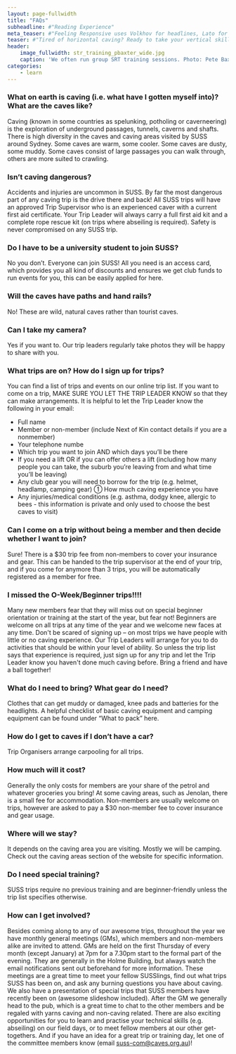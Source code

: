 ```yaml
---
layout: page-fullwidth
title: "FAQs"
subheadline: #"Reading Experience"
meta_teaser: #"Feeling Responsive uses Volkhov for headlines, Lato for everything else and if you are in need to show some code, it will be in Lucida Console."
teaser: #"Tired of horizontal caving? Ready to take your vertical skills to the next level."
header:
    image_fullwidth: str_training_pbaxter_wide.jpg
    caption: 'We often run group SRT training sessions. Photo: Pete Baxter'
categories:
    - learn
---
```


### What on earth is caving (i.e. what have I gotten myself into)? What are the caves like?

Caving (known in some countries as spelunking, potholing or caverneering) is the exploration of underground passages, tunnels, caverns and shafts. There is high diversity in the caves and caving areas visited by SUSS around Sydney. Some caves are warm, some cooler. Some caves are dusty, some muddy. Some caves consist of large passages you can walk through, others are more suited to crawling.

### Isn’t caving dangerous?

Accidents and injuries are uncommon in SUSS. By far the most dangerous part of any caving trip is the drive there and back! All SUSS trips will have an approved Trip Supervisor who is an experienced caver with a current first aid certificate. Your Trip Leader will always carry a full first aid kit and a complete rope rescue kit (on trips where abseiling is required). Safety is never compromised on any SUSS trip.

### Do I have to be a university student to join SUSS?

No you don’t. Everyone can join SUSS! All you need is an access card, which provides you all kind of discounts and ensures we get club funds to run events for you, this can be easily applied for here.

### Will the caves have paths and hand rails?

No! These are wild, natural caves rather than tourist caves.

### Can I take my camera?

Yes if you want to. Our trip leaders regularly take photos they will be happy to share with you.

### What trips are on? How do I sign up for trips?

You can find a list of trips and events on our online trip list. If you want to come on a trip, MAKE SURE YOU LET THE TRIP LEADER KNOW so that they can make arrangements. It is helpful to let the Trip Leader know the following in your email:

-   Full name
-   Member or non-member (include Next of Kin contact details if you are a nonmember)
-   Your telephone numbe
-   Which trip you want to join AND which days you’ll be there
-   If you need a lift OR if you can offer others a lift (including how many people you can take, the suburb you’re leaving from and what time you’ll be leaving)
-   Any club gear you will need to borrow for the trip (e.g. helmet, headlamp, camping gear)  How much caving experience you have
-   Any injuries/medical conditions (e.g. asthma, dodgy knee, allergic to bees - this information is private and only used to choose the best caves to visit)

### Can I come on a trip without being a member and then decide whether I want to join?
Sure! There is a $30 trip fee from non-members to cover your insurance and gear. This can be handed to the trip supervisor at the end of your trip, and if you come for anymore than 3 trips, you will be automatically registered as a member for free.

### I missed the O-Week/Beginner trips!!!!

Many new members fear that they will miss out on special beginner orientation or training at the start of the year, but fear not! Beginners are welcome on all trips at any time of the year and we welcome new faces at any time. Don't be scared of signing up – on most trips we have people with little or no caving experience. Our Trip Leaders will arrange for you to do activities that should be within your level of ability. So unless the trip list says that experience is required, just sign up for any trip and let the Trip Leader know you haven't done much caving before. Bring a friend and have a ball together!

### What do I need to bring? What gear do I need?

Clothes that can get muddy or damaged, knee pads and batteries for the headlights. A helpful checklist of basic caving equipment and camping equipment can be found under “What to pack” here.

### How do I get to caves if I don’t have a car?

Trip Organisers arrange carpooling for all trips.

### How much will it cost?

Generally the only costs for members are your share of the petrol and whatever groceries you bring! At some caving areas, such as Jenolan, there is a small fee for accommodation. Non-members are usually welcome on trips, however are asked to pay a $30 non-member fee to cover insurance and gear usage.

### Where will we stay?

It depends on the caving area you are visiting. Mostly we will be camping. Check out the caving areas section of the website for specific information.

### Do I need special training?

SUSS trips require no previous training and are beginner-friendly unless the trip list specifies otherwise.

### How can I get involved?

Besides coming along to any of our awesome trips, throughout the year we have monthly general meetings (GMs), which members and non-members alike are invited to attend. GMs are held on the first Thursday of every month (except January) at 7pm for a 7.30pm start to the formal part of the evening. They are generally in the Holme Building, but always watch the email notifications sent out beforehand for more information. These meetings are a great time to meet your fellow SUSSlings, find out what trips SUSS has been on, and ask any burning questions you have about caving. We also have a presentation of special trips that SUSS members have recently been on (awesome slideshow included). After the GM we generally head to the pub, which is a great time to chat to the other members and be regaled with yarns caving and non-caving related. There are also exciting opportunities for you to learn and practise your technical skills (e.g. abseiling) on our field days, or to meet fellow members at our other get-togethers. And if you have an idea for a great trip or training day, let one of the committee members know (email suss-com@caves.org.au)!
